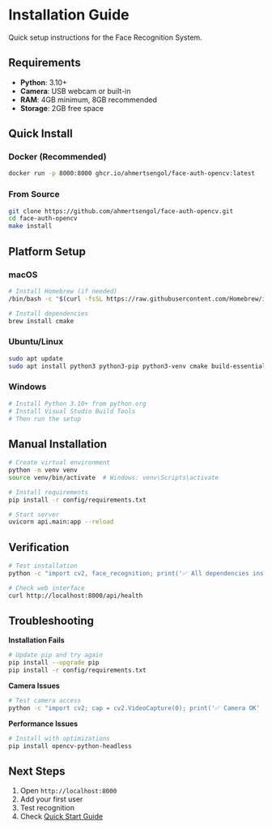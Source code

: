 # Installation Guide

Quick setup instructions for the Face Recognition System.

## Requirements

- **Python**: 3.10+
- **Camera**: USB webcam or built-in
- **RAM**: 4GB minimum, 8GB recommended
- **Storage**: 2GB free space

## Quick Install

### Docker (Recommended)
```bash
docker run -p 8000:8000 ghcr.io/ahmertsengol/face-auth-opencv:latest
```

### From Source
```bash
git clone https://github.com/ahmertsengol/face-auth-opencv.git
cd face-auth-opencv
make install
```

## Platform Setup

### macOS
```bash
# Install Homebrew (if needed)
/bin/bash -c "$(curl -fsSL https://raw.githubusercontent.com/Homebrew/install/HEAD/install.sh)"

# Install dependencies
brew install cmake
```

### Ubuntu/Linux
```bash
sudo apt update
sudo apt install python3 python3-pip python3-venv cmake build-essential
```

### Windows
```powershell
# Install Python 3.10+ from python.org
# Install Visual Studio Build Tools
# Then run the setup
```

## Manual Installation

```bash
# Create virtual environment
python -m venv venv
source venv/bin/activate  # Windows: venv\Scripts\activate

# Install requirements
pip install -r config/requirements.txt

# Start server
uvicorn api.main:app --reload
```

## Verification

```bash
# Test installation
python -c "import cv2, face_recognition; print('✅ All dependencies installed')"

# Check web interface
curl http://localhost:8000/api/health
```

## Troubleshooting

**Installation Fails**
```bash
# Update pip and try again
pip install --upgrade pip
pip install -r config/requirements.txt
```

**Camera Issues**
```bash
# Test camera access
python -c "import cv2; cap = cv2.VideoCapture(0); print('✅ Camera OK' if cap.read()[0] else '❌ Camera Error')"
```

**Performance Issues**
```bash
# Install with optimizations
pip install opencv-python-headless
```

## Next Steps

1. Open `http://localhost:8000`
2. Add your first user
3. Test recognition
4. Check [Quick Start Guide](QUICKSTART.md) 